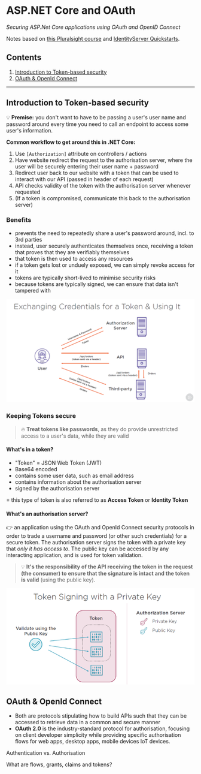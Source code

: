 # ASP.NET Core and OAuth
*Securing ASP.Net Core applications using OAuth and OpenID Connect*

Notes based on [this Pluralsight course](https://app.pluralsight.com/library/courses/asp-dot-net-core-oauth/table-of-contents) and [IdentityServer Quickstarts](https://identityserver4.readthedocs.io/en/latest/quickstarts/0_overview.html).

## Contents
1. [Introduction to Token-based security](#introduction-to-token-based-security)
1. [OAuth & OpenId Connect](#oauth--openid-connect)
________________

## Introduction to Token-based security
:bulb: **Premise:** you don't want to have to be passing a user's user name and password around every time you need to call an endpoint to access some user's information.

**Common workflow to get around this in .NET Core:**
1. Use `[Authorization]` attribute on controllers / actions
1. Have website redirect the request to the authorisation server, where the user will be securely entering their user name + password
1. Redirect user back to our website with a token that can be used to interact with our API (passed in header of each request)
1. API checks validity of the token with the authorisation server whenever requested
1. (If a token is compromised, communicate this back to the authorisation server)

### Benefits
- prevents the need to repeatedly share a user's password around, incl. to 3rd parties
- instead, user securely authenticates themselves once, receiving a token that proves that they are verifiably themselves
- that token is then used to access any resources
- if a token gets lost or unduely exposed, we can simply revoke access for it
- tokens are typically short-lived to minimise security risks
- because tokens are typically signed, we can ensure that data isn't tampered with

![token based security overview](/img/token-based-security-overview.PNG)

### Keeping Tokens secure
> :fire: **Treat tokens like passwords**, as they do provide unrestricted access to a user's data, while they are valid

#### What's in a token?
- "Token" = JSON Web Token (JWT)
- Base64 encoded
- contains some user data, such as email address
- contains information about the authorisation server
- signed by the authorisation server

= this type of token is also referred to as **Access Token** or **Identity Token**

#### What's an authorisation server?
:point_right: an application using the OAuth and OpenId Connect security protocols in order to trade a username and password (or other such credentials) for a secure token. The authorisation server signs the token with a private key that *only it has access to*. The public key can be accessed by any interacting application, and is used for token validation.

> :bulb: **It's the responsibility of the API receiving the token in the request (the consumer) to ensure that the signature is intact and the token is valid** (using the public key).

![signing tokens](/img/token-signing.PNG)


## OAuth & OpenId Connect
- Both are protocols stipulating how to build APIs such that they can be accessed to retrieve data in a common and secure manner
- **OAuth 2.0** is the industry-standard protocol for authorisation, focusing on client developer simplicity while providing specific authorisation flows for web apps, desktop apps, mobile devices IoT devices.



Authentication vs. Authorisation

What are flows, grants, claims and tokens?





